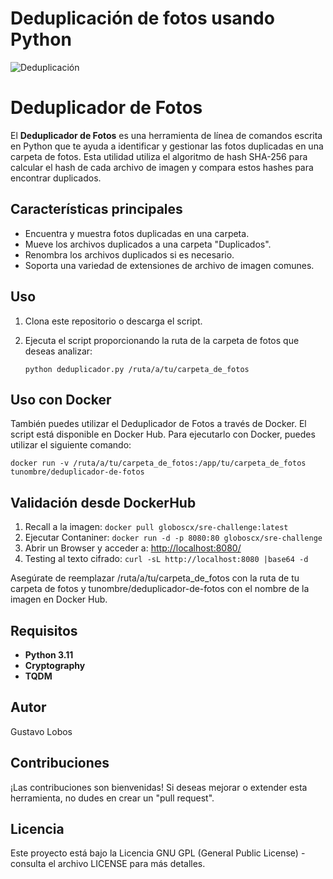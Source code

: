 # Deduplicación de fotos usando Python
![Deduplicación](https://github.com/globosc/dedup_photos/assets/71105387/e55ed299-500f-44ab-a843-7b3b3e7db79c)


# Deduplicador de Fotos

El **Deduplicador de Fotos** es una herramienta de línea de comandos escrita en Python que te ayuda a identificar y gestionar las fotos duplicadas en una carpeta de fotos. Esta utilidad utiliza el algoritmo de hash SHA-256 para calcular el hash de cada archivo de imagen y compara estos hashes para encontrar duplicados.

## Características principales

- Encuentra y muestra fotos duplicadas en una carpeta.
- Mueve los archivos duplicados a una carpeta "Duplicados".
- Renombra los archivos duplicados si es necesario.
- Soporta una variedad de extensiones de archivo de imagen comunes.

## Uso

1. Clona este repositorio o descarga el script.

2. Ejecuta el script proporcionando la ruta de la carpeta de fotos que deseas analizar:


   `python deduplicador.py /ruta/a/tu/carpeta_de_fotos`

## Uso con Docker

También puedes utilizar el Deduplicador de Fotos a través de Docker. El script está disponible en Docker Hub.
Para ejecutarlo con Docker, puedes utilizar el siguiente comando:


   `docker run -v /ruta/a/tu/carpeta_de_fotos:/app/tu/carpeta_de_fotos tunombre/deduplicador-de-fotos`

## Validación desde DockerHub

1. Recall a la imagen: `docker pull globoscx/sre-challenge:latest`
2. Ejecutar Contaniner: `docker run -d -p 8080:80 globoscx/sre-challenge`
3. Abrir un Browser y acceder a: <http://localhost:8080/>
4. Testing al texto cifrado: `curl -sL http://localhost:8080 |base64 -d`



Asegúrate de reemplazar /ruta/a/tu/carpeta_de_fotos con la ruta de tu carpeta de fotos y tunombre/deduplicador-de-fotos con el nombre de la imagen en Docker Hub.

## Requisitos
- **Python 3.11**
- **Cryptography**
- **TQDM**

## Autor
Gustavo Lobos

## Contribuciones
¡Las contribuciones son bienvenidas! Si deseas mejorar o extender esta herramienta, no dudes en crear un "pull request".

## Licencia
Este proyecto está bajo la Licencia GNU GPL (General Public License) - consulta el archivo LICENSE para más detalles.

